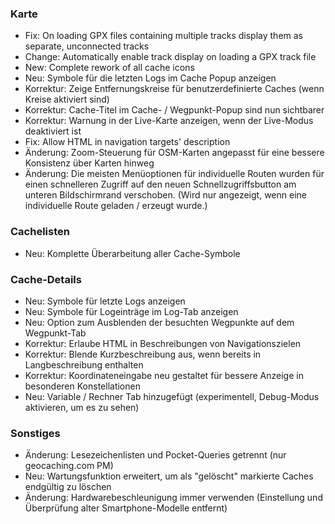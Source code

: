 ### Karte
- Fix: On loading GPX files containing multiple tracks display them as separate, unconnected tracks
- Change: Automatically enable track display on loading a GPX track file
- New: Complete rework of all cache icons
- Neu: Symbole für die letzten Logs im Cache Popup anzeigen
- Korrektur: Zeige Entfernungskreise für benutzerdefinierte Caches (wenn Kreise aktiviert sind)
- Korrektur: Cache-Titel im Cache- / Wegpunkt-Popup sind nun sichtbarer
- Korrektur: Warnung in der Live-Karte anzeigen, wenn der Live-Modus deaktiviert ist
- Fix: Allow HTML in navigation targets' description
- Änderung: Zoom-Steuerung für OSM-Karten angepasst für eine bessere Konsistenz über Karten hinweg
- Änderung: Die meisten Menüoptionen für individuelle Routen wurden für einen schnelleren Zugriff auf den neuen Schnellzugriffsbutton am unteren Bildschirmrand verschoben. (Wird nur angezeigt, wenn eine individuelle Route geladen / erzeugt wurde.)

### Cachelisten
- Neu: Komplette Überarbeitung aller Cache-Symbole

### Cache-Details
- Neu: Symbole für letzte Logs anzeigen
- Neu: Symbole für Logeinträge im Log-Tab anzeigen
- Neu: Option zum Ausblenden der besuchten Wegpunkte auf dem Wegpunkt-Tab
- Korrektur: Erlaube HTML in Beschreibungen von Navigationszielen
- Korrektur: Blende Kurzbeschreibung aus, wenn bereits in Langbeschreibung enthalten
- Korrektur: Koordinateneingabe neu gestaltet für bessere Anzeige in besonderen Konstellationen
- Neu: Variable / Rechner Tab hinzugefügt (experimentell, Debug-Modus aktivieren, um es zu sehen)

### Sonstiges
- Änderung: Lesezeichenlisten und Pocket-Queries getrennt (nur geocaching.com PM)
- Neu: Wartungsfunktion erweitert, um als "gelöscht" markierte Caches endgültig zu löschen
- Änderung: Hardwarebeschleunigung immer verwenden (Einstellung und Überprüfung alter Smartphone-Modelle entfernt)
